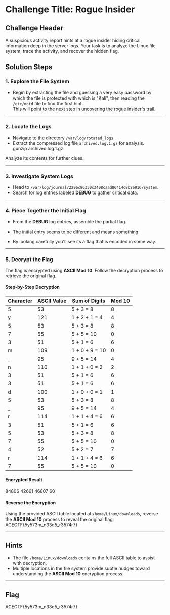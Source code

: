 # **Challenge Title: Rogue Insider**

## **Challenge Header**
A suspicious activity report hints at a rogue insider hiding critical information deep in the server logs. Your task is to analyze the Linux file system, trace the activity, and recover the hidden flag.

## **Solution Steps**

### **1. Explore the File System**
- Begin by extracting the file and guessing a very easy password by which the file is protected with which is "Kali", then reading the `/etc/motd` file to find the first hint.  
  This will point to the next step in uncovering the rogue insider's trail.

---

### **2. Locate the Logs**
- Navigate to the directory `/var/log/rotated_logs`.  
- Extract the compressed log file `archived.log.1.gz` for analysis.  
gunzip archived.log.1.gz

Analyze its contents for further clues.

---

### **3. Investigate System Logs**
- Head to `/var/log/journal/2296c86330c3408caad86414c8b2e916/system`.  
- Search for log entries labeled **DEBUG** to gather critical data.  

---

### **4. Piece Together the Initial Flag**
- From the **DEBUG** log entries, assemble the partial flag.  
- The initial entry seems to be different and means something

- By looking carefully you'll see its a flag that is encoded in some way.

---

### **5. Decrypt the Flag**
The flag is encrypted using **ASCII Mod 10**. Follow the decryption process to retrieve the original flag.

#### **Step-by-Step Decryption**
| Character | ASCII Value | Sum of Digits  | Mod 10 |
| --------- | ----------- | -------------- | ------ |
| 5         | 53          | 5 + 3 = 8      | 8      |
| y         | 121         | 1 + 2 + 1 = 4  | 4      |
| 5         | 53          | 5 + 3 = 8      | 8      |
| 7         | 55          | 5 + 5 = 10     | 0      |
| 3         | 51          | 5 + 1 = 6      | 6      |
| m         | 109         | 1 + 0 + 9 = 10 | 0      |
| _         | 95          | 9 + 5 = 14     | 4      |
| n         | 110         | 1 + 1 + 0 = 2  | 2      |
| 3         | 51          | 5 + 1 = 6      | 6      |
| 3         | 51          | 5 + 1 = 6      | 6      |
| d         | 100         | 1 + 0 + 0 = 1  | 1      |
| 5         | 53          | 5 + 3 = 8      | 8      |
| _         | 95          | 9 + 5 = 14     | 4      |
| r         | 114         | 1 + 1 + 4 = 6  | 6      |
| 3         | 51          | 5 + 1 = 6      | 6      |
| 5         | 53          | 5 + 3 = 8      | 8      |
| 7         | 55          | 5 + 5 = 10     | 0      |
| 4         | 52          | 5 + 2 = 7      | 7      |
| r         | 114         | 1 + 1 + 4 = 6  | 6      |
| 7         | 55          | 5 + 5 = 10     | 0      |

#### **Encrypted Result**
84806 42661 46807 60


#### **Reverse the Encryption**
Using the provided ASCII table located at `/home/Linux/downloads`, reverse the **ASCII Mod 10** process to reveal the original flag:
ACECTF{5y573m_n33d5_r3574r7}


---

## **Hints**
- The file `/home/Linux/downloads` contains the full ASCII table to assist with decryption.  
- Multiple locations in the file system provide subtle nudges toward understanding the **ASCII Mod 10** encryption process.

---

## **Flag**
ACECTF{5y573m_n33d5_r3574r7}